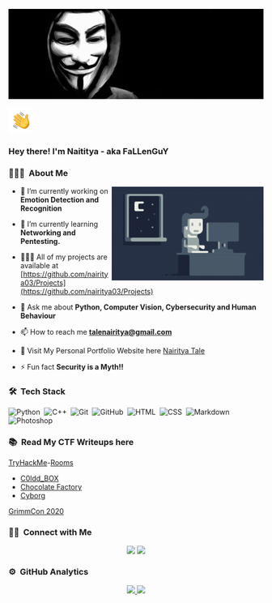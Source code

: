<p align="center"><img alt="Anonymous" src="./assets/Anonymous.jpg" ></p>

<img alt="Hand Wave" src="./assets/Hand%20Wave.gif" width='50'><h3>Hey there! I'm Naititya - aka FaLLenGuY</h3>

<!-- ## 👋 &nbsp;Hey there! I'm Nairitya -->



### 👨🏻‍💻 &nbsp;About Me

<img alt="Night Coding" src="./assets/Night-Coding.gif" align="right"/>

- 🔭 I’m currently working on **Emotion Detection and Recognition**

- 🌱 I’m currently learning **Networking and Pentesting.**

- 🧑🏻‍💻 All of my projects are available at [https://github.com/nairitya03/Projects](https://github.com/nairitya03/Projects)

- 💬 Ask me about **Python, Computer Vision, Cybersecurity and Human Behaviour**

- 📫 How to reach me **talenairitya@gmail.com**

- 🔗 Visit My Personal Portfolio Website here [Nairitya Tale](https://nairitya03.github.io/)

- ⚡ Fun fact **Security is a Myth!!**

<!--img alt="Night Coding" src="./assets/Night-Coding.gif" align="right"/-->

### 🛠 &nbsp;Tech Stack

![Python](https://img.shields.io/badge/-Python-05122A?style=flat&logo=python)&nbsp;
![C++](https://img.shields.io/badge/-C++-05122A?style=flat&logo=C%2B%2B&logoColor=00599C)&nbsp;
![Git](https://img.shields.io/badge/-Git-05122A?style=flat&logo=git)&nbsp;
![GitHub](https://img.shields.io/badge/-GitHub-05122A?style=flat&logo=github)&nbsp;
![HTML](https://img.shields.io/badge/-HTML-05122A?style=flat&logo=HTML5)&nbsp;
![CSS](https://img.shields.io/badge/-CSS-05122A?style=flat&logo=CSS3&logoColor=1572B6)&nbsp;
![Markdown](https://img.shields.io/badge/-Markdown-05122A?style=flat&logo=markdown)&nbsp;
![Photoshop](https://img.shields.io/badge/-Photoshop-05122A?style=flat&logo=adobe-photoshop)&nbsp;

### 📚 &nbsp;Read My CTF Writeups here

[TryHackMe](https://tryhackme.com/)-[Rooms](https://nairitya03.github.io/CTF-WriteUps/THM/) 

  - [C0ldd_BOX](https://nairitya03.github.io/CTF-WriteUps/THM/C0ldd_BOX)
  - [Chocolate Factory](https://nairitya03.github.io/CTF-WriteUps/THM/Chocolate%20Factory)
  - [Cyborg](https://nairitya03.github.io/CTF-WriteUps/THM/Cyborg/)
  
[GrimmCon 2020](https://nairitya03.github.io/CTF-WriteUps/GrimmCon%20CTF%202020/)


### 🤝🏻 &nbsp;Connect with Me

<p align="center">
<a href="https://nairitya03.github.io"><img src="https://img.shields.io/badge/-nairitya03.github.io-3423A6?style=flat&logo=Google-Chrome&logoColor=white"/></a>
<a href="https://linkedin.com/in/nairityatale"><img src="https://img.shields.io/badge/-Nairitya%20Tale-0077B5?style=flat&logo=Linkedin&logoColor=white"/></a>

### ⚙️ &nbsp;GitHub Analytics

<p align="center">
<a href="https://github.com/nairitya03">
  <img height="180em" src="https://github-readme-stats.vercel.app/api/top-langs?username=nairitya03&show_icons=true&theme=algolia&include_all_commits=true&count_private=true"/>
  <img height="180em" src="https://github-readme-stats.vercel.app/api/top-langs?username=nairitya03&layout=compact&langs_count=8&theme=algolia"/>
</a>
</p>
